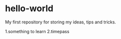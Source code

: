 # hello-world
My first repository for storing my ideas, tips and tricks.

1.something to learn 
2.timepass
